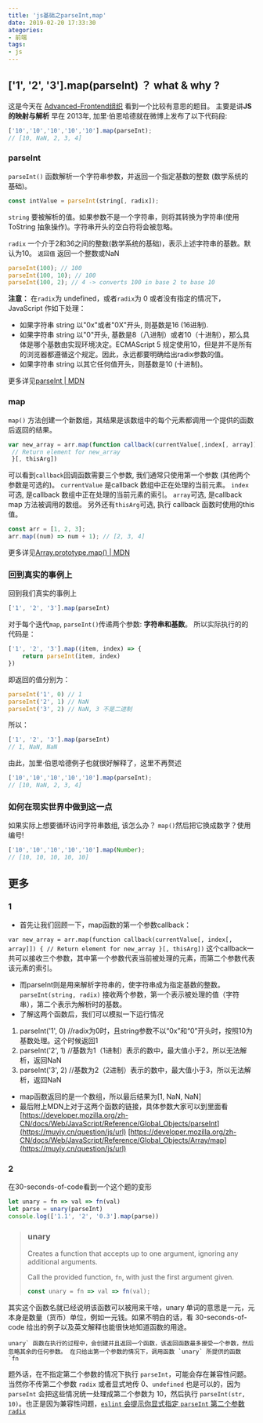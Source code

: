 ```yaml
---
title: 'js基础之parseInt,map'
date: 2019-02-20 17:33:30
ategories:
- 前端
tags:
- js
---
```


## ['1', '2', '3'\].map(parseInt) ？  what & why ?

这是今天在 [Advanced-Frontend组织](https://github.com/Advanced-Frontend/Daily-Interview-Question) 看到一个比较有意思的题目。 主要是讲**JS的映射与解析** 早在 2013年, 加里·伯恩哈德就在微博上发布了以下代码段:

```js
['10','10','10','10','10'].map(parseInt);
// [10, NaN, 2, 3, 4]
```

### parseInt

`parseInt()` 函数解析一个字符串参数，并返回一个指定基数的整数 (数学系统的基础)。

```js
const intValue = parseInt(string[, radix]);
```

`string` 要被解析的值。如果参数不是一个字符串，则将其转换为字符串(使用 ToString 抽象操作)。字符串开头的空白符将会被忽略。

`radix` 一个介于2和36之间的整数(数学系统的基础)，表示上述字符串的基数。默认为10。 `返回值` 返回一个整数或NaN

```js
parseInt(100); // 100
parseInt(100, 10); // 100
parseInt(100, 2); // 4 -> converts 100 in base 2 to base 10
```

**注意：** 在`radix`为 undefined，或者`radix`为 0 或者没有指定的情况下，JavaScript 作如下处理：

- 如果字符串 string 以"0x"或者"0X"开头, 则基数是16 (16进制).
- 如果字符串 string 以"0"开头, 基数是8（八进制）或者10（十进制），那么具体是哪个基数由实现环境决定。ECMAScript 5 规定使用10，但是并不是所有的浏览器都遵循这个规定。因此，永远都要明确给出radix参数的值。
- 如果字符串 string 以其它任何值开头，则基数是10 (十进制)。

更多详见[parseInt | MDN](https://developer.mozilla.org/zh-CN/docs/Web/JavaScript/Reference/Global_Objects/parseInt)

### map

`map()` 方法创建一个新数组，其结果是该数组中的每个元素都调用一个提供的函数后返回的结果。

```js
var new_array = arr.map(function callback(currentValue[,index[, array]]) {
 // Return element for new_array
 }[, thisArg])
```

可以看到`callback`回调函数需要三个参数, 我们通常只使用第一个参数 (其他两个参数是可选的)。 `currentValue` 是callback 数组中正在处理的当前元素。 `index`可选, 是callback 数组中正在处理的当前元素的索引。 `array`可选, 是callback map 方法被调用的数组。 另外还有`thisArg`可选, 执行 callback 函数时使用的this 值。

```js
const arr = [1, 2, 3];
arr.map((num) => num + 1); // [2, 3, 4]
```

更多详见[Array.prototype.map() | MDN](https://developer.mozilla.org/zh-CN/docs/Web/JavaScript/Reference/Global_Objects/Array/map)

### 回到真实的事例上

回到我们真实的事例上

```js
['1', '2', '3'].map(parseInt)
```

对于每个迭代`map`, `parseInt()`传递两个参数: **字符串和基数**。 所以实际执行的的代码是：

```js
['1', '2', '3'].map((item, index) => {
	return parseInt(item, index)
})
```

即返回的值分别为：

```js
parseInt('1', 0) // 1
parseInt('2', 1) // NaN
parseInt('3', 2) // NaN, 3 不是二进制
```

所以：

```js
['1', '2', '3'].map(parseInt)
// 1, NaN, NaN
```

由此，加里·伯恩哈德例子也就很好解释了，这里不再赘述

```js
['10','10','10','10','10'].map(parseInt);
// [10, NaN, 2, 3, 4]
```

### 如何在现实世界中做到这一点

如果实际上想要循环访问字符串数组, 该怎么办？ `map()`然后把它换成数字？使用编号!

```js
['10','10','10','10','10'].map(Number);
// [10, 10, 10, 10, 10]
```



## 更多

### 1

- 首先让我们回顾一下，map函数的第一个参数callback：

`var new_array = arr.map(function callback(currentValue[, index[, array]]) { // Return element for new_array }[, thisArg])` 这个callback一共可以接收三个参数，其中第一个参数代表当前被处理的元素，而第二个参数代表该元素的索引。

- 而parseInt则是用来解析字符串的，使字符串成为指定基数的整数。 `parseInt(string, radix)` 接收两个参数，第一个表示被处理的值（字符串），第二个表示为解析时的基数。
- 了解这两个函数后，我们可以模拟一下运行情况

1. parseInt('1', 0) //radix为0时，且string参数不以“0x”和“0”开头时，按照10为基数处理。这个时候返回1
2. parseInt('2', 1) //基数为1（1进制）表示的数中，最大值小于2，所以无法解析，返回NaN
3. parseInt('3', 2) //基数为2（2进制）表示的数中，最大值小于3，所以无法解析，返回NaN

- map函数返回的是一个数组，所以最后结果为[1, NaN, NaN]
- 最后附上MDN上对于这两个函数的链接，具体参数大家可以到里面看 [https://developer.mozilla.org/zh-CN/docs/Web/JavaScript/Reference/Global_Objects/parseInt](https://muyiy.cn/question/js/url) [https://developer.mozilla.org/zh-CN/docs/Web/JavaScript/Reference/Global_Objects/Array/map](https://muyiy.cn/question/js/url)

### 2

在30-seconds-of-code看到一个这个题的变形

```js
let unary = fn => val => fn(val)
let parse = unary(parseInt)
console.log(['1.1', '2', '0.3'].map(parse))
```

> ### unary
>
> Creates a function that accepts up to one argument, ignoring any additional arguments.
>
> Call the provided function, `fn`, with just the first argument given.
>
> ```js
> const unary = fn => val => fn(val);
> ```

其实这个函数名就已经说明该函数可以被用来干啥，unary 单词的意思是一元，元本身是数量（货币）单位，例如一元钱。如果不明白的话，看 30-seconds-of-code 给出的例子以及英文解释也能很快地知道函数的用途。

```
unary` 函数在执行的过程中，会创建并且返回一个函数，该返回函数最多接受一个参数，然后忽略其余的任何参数。 在只给出第一个参数的情况下，调用函数 `unary` 所提供的函数 `fn
```

题外话，在不指定第二个参数的情况下执行 `parseInt`，可能会存在兼容性问题。当然你不传第二个参数 `radix` 或者显式地传 0、`undefined` 也是可以的，因为 `parseInt` 会把这些情况统一处理成第二个参数为 10，然后执行 `parseInt(str, 10)`。也正是因为兼容性问题，[`eslint` 会提示你显式指定 `parseInt` 第二个参数 `radix`](https://eslint.org/docs/rules/radix)